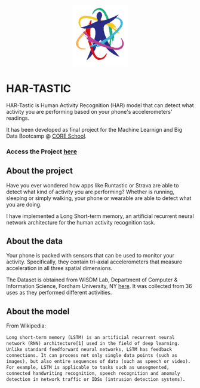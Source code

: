 <p align="center">
<img src="src/dashboard_pages/imgs/logo.png" alt="HAR-Tastic" width="150"/>
</p>

# HAR-TASTIC

HAR-Tastic is Human Activity Recognition (HAR) model that can detect what activity you are performing based on your phone's accelerometers' readings. 

It has been developed as final project for the Machine Learnign and Big Data Bootcamp @ [CORE School](https://www.corecode.school/).

### Access the Project [here]("streamlit/har-tastic")

## About the project

Have you ever wondered how apps like Runtastic or Strava are able to detect what kind of activity you are performing? Whether is running, sleeping or simply walking, your phone or wearable are able to detect what you are doing. 

I have implemented a Long Short-term memory, an artificial recurrent neural network architecture for the human activity recognition task.

## About the data 

Your phone is packed with sensors that can be used to monitor your activity. Specifically, they contain tri-axial accelerometers that measure acceleration in all three spatial dimensions. 

The Dataset is obtained from WISDM Lab, Department of Computer & Information Science, Fordham University, NY [here]("https://www.cis.fordham.edu/wisdm/dataset.php"). It was collected from 36 uses as they performed different activities. 


## About the model

From Wikipedia:
``` 
Long short-term memory (LSTM) is an artificial recurrent neural network (RNN) architecture[1] used in the field of deep learning. Unlike standard feedforward neural networks, LSTM has feedback connections. It can process not only single data points (such as images), but also entire sequences of data (such as speech or video). For example, LSTM is applicable to tasks such as unsegmented, connected handwriting recognition, speech recognition and anomaly detection in network traffic or IDSs (intrusion detection systems).
```